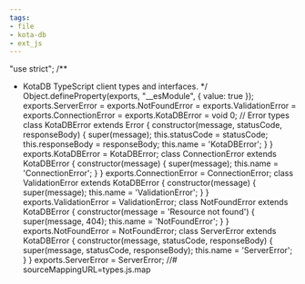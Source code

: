 ```yaml
---
tags:
- file
- kota-db
- ext_js
---
```

"use strict";
/**
 * KotaDB TypeScript client types and interfaces.
 */
Object.defineProperty(exports, "__esModule", { value: true });
exports.ServerError = exports.NotFoundError = exports.ValidationError = exports.ConnectionError = exports.KotaDBError = void 0;
// Error types
class KotaDBError extends Error {
    constructor(message, statusCode, responseBody) {
        super(message);
        this.statusCode = statusCode;
        this.responseBody = responseBody;
        this.name = 'KotaDBError';
    }
}
exports.KotaDBError = KotaDBError;
class ConnectionError extends KotaDBError {
    constructor(message) {
        super(message);
        this.name = 'ConnectionError';
    }
}
exports.ConnectionError = ConnectionError;
class ValidationError extends KotaDBError {
    constructor(message) {
        super(message);
        this.name = 'ValidationError';
    }
}
exports.ValidationError = ValidationError;
class NotFoundError extends KotaDBError {
    constructor(message = 'Resource not found') {
        super(message, 404);
        this.name = 'NotFoundError';
    }
}
exports.NotFoundError = NotFoundError;
class ServerError extends KotaDBError {
    constructor(message, statusCode, responseBody) {
        super(message, statusCode, responseBody);
        this.name = 'ServerError';
    }
}
exports.ServerError = ServerError;
//# sourceMappingURL=types.js.map
